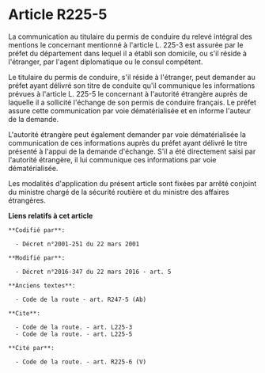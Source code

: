 # Article R225-5

La communication au titulaire du permis de conduire du relevé intégral des mentions le concernant mentionné à l'article L.
225-3 est assurée par le préfet du département dans lequel il a établi son domicile, ou s'il réside à l'étranger, par l'agent
diplomatique ou le consul compétent. 

Le titulaire du permis de conduire, s'il réside à l'étranger, peut demander au préfet ayant délivré son titre de conduite
qu'il communique les informations prévues à l'article L. 225-5 le concernant à l'autorité étrangère auprès de laquelle il a
sollicité l'échange de son permis de conduire français. Le préfet assure cette communication par voie dématérialisée et en
informe l'auteur de la demande. 

L'autorité étrangère peut également demander par voie dématérialisée la communication de ces informations auprès du préfet
ayant délivré le titre présenté à l'appui de la demande d'échange. S'il a été directement saisi par l'autorité étrangère, il
lui communique ces informations par voie dématérialisée. 

Les modalités d'application du présent article sont fixées par arrêté conjoint du ministre chargé de la sécurité routière et
du ministre des affaires étrangères.

**Liens relatifs à cet article**

	**Codifié par**:

	  - Décret n°2001-251 du 22 mars 2001

	**Modifié par**:

	  - Décret n°2016-347 du 22 mars 2016 - art. 5

	**Anciens textes**:

	  - Code de la route - art. R247-5 (Ab)

	**Cite**:

	  - Code de la route. - art. L225-3
	  - Code de la route. - art. L225-5

	**Cité par**:

	  - Code de la route. - art. R225-6 (V)

